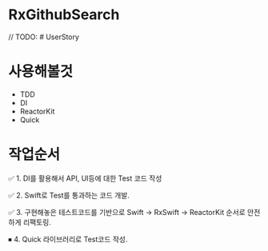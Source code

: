 # RxGithubSearch

// TODO: # UserStory

# 사용해볼것

- TDD
- DI
- ReactorKit
- Quick

# 작업순서

✅ 1. DI를 활용해서 API, UI등에 대한 Test 코드 작성

✅ 2. Swift로 Test를 통과하는 코드 개발.

✅ 3. 구현해놓은 테스트코드를 기반으로 Swift -> RxSwift -> ReactorKit 순서로 안전하게 리팩토링.

⏹ 4. Quick 라이브러리로 Test코드 작성.

